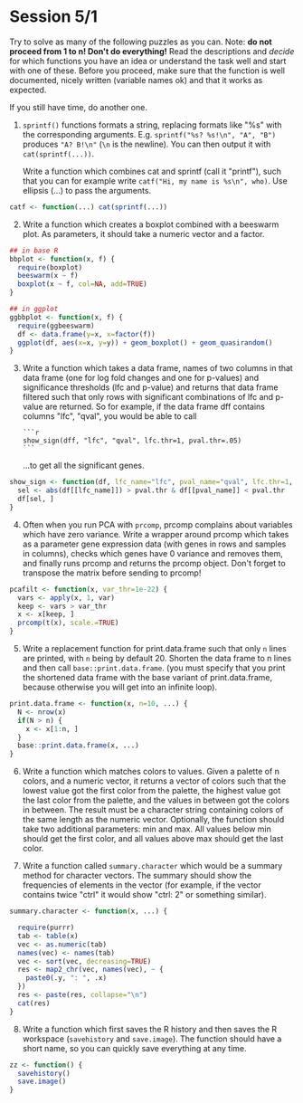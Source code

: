 # Session 5/1

Try to solve as many of the following puzzles as you can. Note: **do not
proceed from 1 to n! Don't do everything!** Read the descriptions and
*decide* for which functions you have an idea or understand the task well
and start with one of these. Before you proceed, make sure that the
function is well documented, nicely written (variable names ok) and that it
works as expected.

If you still have time, do another one.

 1. `sprintf()` functions formats a string, replacing formats like "%s"
    with the corresponding arguments. E.g. `sprintf("%s? %s!\n", "A", "B")`
    produces `"A? B!\n"` (`\n` is the newline). You can then output it with
    `cat(sprintf(...))`.

    Write a function which combines cat and sprintf (call it "printf"),
    such that you can for example write `catf("Hi, my name is %s\n", who)`.
    Use ellipsis (...) to pass the arguments.

```r
catf <- function(...) cat(sprintf(...))
```
 
 2. Write a function which creates a boxplot combined with a beeswarm plot.
    As parameters, it should take a numeric vector and a factor.

```r
## in base R
bbplot <- function(x, f) {
  require(boxplot)
  beeswarm(x ~ f)
  boxplot(x ~ f, col=NA, add=TRUE)
}

## in ggplot
ggbbplot <- function(x, f) {
  require(ggbeeswarm)
  df <- data.frame(y=x, x=factor(f))
  ggplot(df, aes(x=x, y=y)) + geom_boxplot() + geom_quasirandom()
}
```

 3. Write a function which takes a data frame, names of two columns in that
    data frame (one for log fold changes and one for p-values) and
    significance thresholds (lfc and p-value) and returns that data frame
    filtered such that only rows with significant combinations of lfc and
    p-value are returned. So for example, if the data frame dff contains columns
    "lfc", "qval", you would be able to call 
    
        ```r
        show_sign(dff, "lfc", "qval", lfc.thr=1, pval.thr=.05)
        ```
    ...to get all the significant genes.

```r
show_sign <- function(df, lfc_name="lfc", pval_name="qval", lfc.thr=1, pval.thr=.05) {
  sel <- abs(df[[lfc_name]]) > pval.thr & df[[pval_name]] < pval.thr
  df[sel, ]
}

```

 4. Often when you run PCA with `prcomp`, prcomp complains about variables which
    have zero variance. Write a wrapper around prcomp which takes as a
    parameter gene expression data (with genes in rows and samples in
    columns), checks which genes have 0 variance and removes them, and
    finally runs prcomp and returns the prcomp object. Don't forget to
    transpose the matrix before sending to prcomp!

```r
pcafilt <- function(x, var_thr=1e-22) {
  vars <- apply(x, 1, var)
  keep <- vars > var_thr
  x <- x[keep, ]
  prcomp(t(x), scale.=TRUE)
}
```

 5. Write a replacement function for print.data.frame such that only `n`
    lines are printed, with `n` being by default 20. Shorten the data frame
    to n lines and then call `base::print.data.frame`. (you must specify
    that you print the shortened data frame with the base variant of
    print.data.frame, because otherwise you will get into an infinite loop).

```r
print.data.frame <- function(x, n=10, ...) {
  N <- nrow(x)
  if(N > n) {
    x <- x[1:n, ]
  }
  base::print.data.frame(x, ...)
}
```

 6. Write a function which matches colors to values. Given a palette of
    n colors, and a numeric vector, it returns a vector of colors such that
    the lowest value got the first color from the palette, the highest
    value got the last color from the palette, and the values in between
    got the colors in between. The result must be a character string
    containing colors of the same length as the numeric vector. Optionally,
    the function should take two additional parameters: min and max. All
    values below min should get the first color, and all values above max
    should get the last color.

 7. Write a function called `summary.character` which would be a summary
    method for character vectors. The summary should show the frequencies
    of elements in the vector (for example, if the vector contains twice
    "ctrl" it would show "ctrl: 2" or something similar).

```r
summary.character <- function(x, ...) {

  require(purrr)
  tab <- table(x)
  vec <- as.numeric(tab)
  names(vec) <- names(tab)
  vec <- sort(vec, decreasing=TRUE)
  res <- map2_chr(vec, names(vec), ~ {
    paste0(.y, ": ", .x)
  })
  res <- paste(res, collapse="\n")
  cat(res)
}
```

 8. Write a function which first saves the R history and then saves the R
    workspace (`savehistory` and `save.image`). The function should have a
    short name, so you can quickly save everything at any time.


```r
zz <- function() {
  savehistory()
  save.image()
}
```

